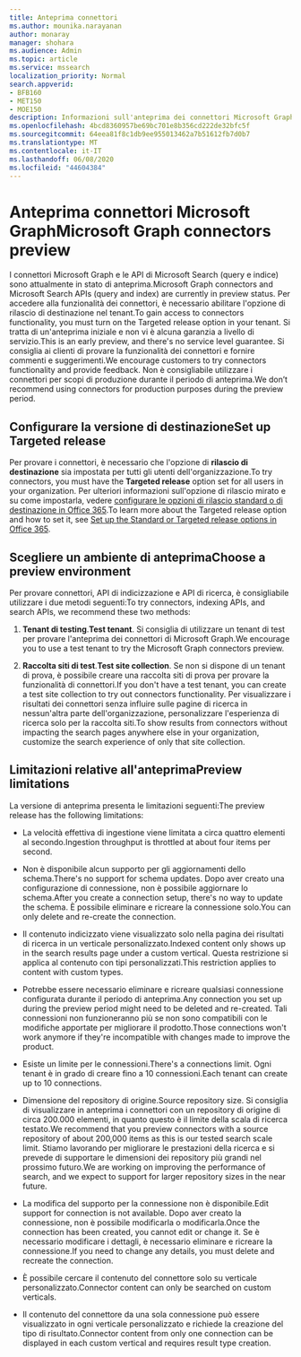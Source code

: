 ```yaml
---
title: Anteprima connettori
ms.author: mounika.narayanan
author: monaray
manager: shohara
ms.audience: Admin
ms.topic: article
ms.service: mssearch
localization_priority: Normal
search.appverid:
- BFB160
- MET150
- MOE150
description: Informazioni sull'anteprima dei connettori Microsoft Graph per Microsoft Search.
ms.openlocfilehash: 4bcd8360957be69bc701e8b356cd222de32bfc5f
ms.sourcegitcommit: 64eea81f8c1db9ee955013462a7b51612fb7d0b7
ms.translationtype: MT
ms.contentlocale: it-IT
ms.lasthandoff: 06/08/2020
ms.locfileid: "44604384"
---
```

# <a name="microsoft-graph-connectors-preview"></a><span data-ttu-id="d0c17-103">Anteprima connettori Microsoft Graph</span><span class="sxs-lookup"><span data-stu-id="d0c17-103">Microsoft Graph connectors preview</span></span>

<span data-ttu-id="d0c17-104">I connettori Microsoft Graph e le API di Microsoft Search (query e indice) sono attualmente in stato di anteprima.</span><span class="sxs-lookup"><span data-stu-id="d0c17-104">Microsoft Graph connectors and Microsoft Search APIs (query and index) are currently in preview status.</span></span> <span data-ttu-id="d0c17-105">Per accedere alla funzionalità dei connettori, è necessario abilitare l'opzione di rilascio di destinazione nel tenant.</span><span class="sxs-lookup"><span data-stu-id="d0c17-105">To gain access to connectors functionality, you must turn on the Targeted release option in your tenant.</span></span> <span data-ttu-id="d0c17-106">Si tratta di un'anteprima iniziale e non vi è alcuna garanzia a livello di servizio.</span><span class="sxs-lookup"><span data-stu-id="d0c17-106">This is an early preview, and there's no service level guarantee.</span></span> <span data-ttu-id="d0c17-107">Si consiglia ai clienti di provare la funzionalità dei connettori e fornire commenti e suggerimenti.</span><span class="sxs-lookup"><span data-stu-id="d0c17-107">We encourage customers to try connectors functionality and provide feedback.</span></span> <span data-ttu-id="d0c17-108">Non è consigliabile utilizzare i connettori per scopi di produzione durante il periodo di anteprima.</span><span class="sxs-lookup"><span data-stu-id="d0c17-108">We don’t recommend using connectors for production purposes during the preview period.</span></span>

## <a name="set-up-targeted-release"></a><span data-ttu-id="d0c17-109">Configurare la versione di destinazione</span><span class="sxs-lookup"><span data-stu-id="d0c17-109">Set up Targeted release</span></span>

<span data-ttu-id="d0c17-110">Per provare i connettori, è necessario che l'opzione di **rilascio di destinazione** sia impostata per tutti gli utenti dell'organizzazione.</span><span class="sxs-lookup"><span data-stu-id="d0c17-110">To try connectors, you must have the **Targeted release** option set for all users in your organization.</span></span> <span data-ttu-id="d0c17-111">Per ulteriori informazioni sull'opzione di rilascio mirato e su come impostarla, vedere [configurare le opzioni di rilascio standard o di destinazione in Office 365](https://docs.microsoft.com/office365/admin/manage/release-options-in-office-365?view=o365-worldwide).</span><span class="sxs-lookup"><span data-stu-id="d0c17-111">To learn more about the Targeted release option and how to set it, see [Set up the Standard or Targeted release options in Office 365](https://docs.microsoft.com/office365/admin/manage/release-options-in-office-365?view=o365-worldwide).</span></span>

## <a name="choose-a-preview-environment"></a><span data-ttu-id="d0c17-112">Scegliere un ambiente di anteprima</span><span class="sxs-lookup"><span data-stu-id="d0c17-112">Choose a preview environment</span></span>

<span data-ttu-id="d0c17-113">Per provare connettori, API di indicizzazione e API di ricerca, è consigliabile utilizzare i due metodi seguenti:</span><span class="sxs-lookup"><span data-stu-id="d0c17-113">To try connectors, indexing APIs, and search APIs, we recommend these two methods:</span></span>

1. <span data-ttu-id="d0c17-114">**Tenant di testing**.</span><span class="sxs-lookup"><span data-stu-id="d0c17-114">**Test tenant**.</span></span>  <span data-ttu-id="d0c17-115">Si consiglia di utilizzare un tenant di test per provare l'anteprima dei connettori di Microsoft Graph.</span><span class="sxs-lookup"><span data-stu-id="d0c17-115">We encourage you to use a test tenant to try the Microsoft Graph connectors preview.</span></span>

2. <span data-ttu-id="d0c17-116">**Raccolta siti di test**.</span><span class="sxs-lookup"><span data-stu-id="d0c17-116">**Test site collection**.</span></span> <span data-ttu-id="d0c17-117">Se non si dispone di un tenant di prova, è possibile creare una raccolta siti di prova per provare la funzionalità di connettori.</span><span class="sxs-lookup"><span data-stu-id="d0c17-117">If you don't have a test tenant, you can create a test site collection to try out connectors functionality.</span></span> <span data-ttu-id="d0c17-118">Per visualizzare i risultati dei connettori senza influire sulle pagine di ricerca in nessun'altra parte dell'organizzazione, personalizzare l'esperienza di ricerca solo per la raccolta siti.</span><span class="sxs-lookup"><span data-stu-id="d0c17-118">To show results from connectors without impacting the search pages anywhere else in your organization, customize the search experience of only that site collection.</span></span>

## <a name="preview-limitations"></a><span data-ttu-id="d0c17-119">Limitazioni relative all'anteprima</span><span class="sxs-lookup"><span data-stu-id="d0c17-119">Preview limitations</span></span>

<span data-ttu-id="d0c17-120">La versione di anteprima presenta le limitazioni seguenti:</span><span class="sxs-lookup"><span data-stu-id="d0c17-120">The preview release has the following limitations:</span></span>

* <span data-ttu-id="d0c17-121">La velocità effettiva di ingestione viene limitata a circa quattro elementi al secondo.</span><span class="sxs-lookup"><span data-stu-id="d0c17-121">Ingestion throughput is throttled at about four items per second.</span></span>

* <span data-ttu-id="d0c17-122">Non è disponibile alcun supporto per gli aggiornamenti dello schema.</span><span class="sxs-lookup"><span data-stu-id="d0c17-122">There's no support for schema updates.</span></span> <span data-ttu-id="d0c17-123">Dopo aver creato una configurazione di connessione, non è possibile aggiornare lo schema.</span><span class="sxs-lookup"><span data-stu-id="d0c17-123">After you create a connection setup, there's no way to update the schema.</span></span> <span data-ttu-id="d0c17-124">È possibile eliminare e ricreare la connessione solo.</span><span class="sxs-lookup"><span data-stu-id="d0c17-124">You can only delete and re-create the connection.</span></span>

* <span data-ttu-id="d0c17-125">Il contenuto indicizzato viene visualizzato solo nella pagina dei risultati di ricerca in un verticale personalizzato.</span><span class="sxs-lookup"><span data-stu-id="d0c17-125">Indexed content only shows up in the search results page under a custom vertical.</span></span> <span data-ttu-id="d0c17-126">Questa restrizione si applica al contenuto con tipi personalizzati.</span><span class="sxs-lookup"><span data-stu-id="d0c17-126">This restriction applies to content with custom types.</span></span>

* <span data-ttu-id="d0c17-127">Potrebbe essere necessario eliminare e ricreare qualsiasi connessione configurata durante il periodo di anteprima.</span><span class="sxs-lookup"><span data-stu-id="d0c17-127">Any connection you set up during the preview period might need to be deleted and re-created.</span></span> <span data-ttu-id="d0c17-128">Tali connessioni non funzioneranno più se non sono compatibili con le modifiche apportate per migliorare il prodotto.</span><span class="sxs-lookup"><span data-stu-id="d0c17-128">Those connections won't work anymore if they're incompatible with changes made to improve the product.</span></span>

* <span data-ttu-id="d0c17-129">Esiste un limite per le connessioni.</span><span class="sxs-lookup"><span data-stu-id="d0c17-129">There's a connections limit.</span></span> <span data-ttu-id="d0c17-130">Ogni tenant è in grado di creare fino a 10 connessioni.</span><span class="sxs-lookup"><span data-stu-id="d0c17-130">Each tenant can create up to 10 connections.</span></span>

* <span data-ttu-id="d0c17-131">Dimensione del repository di origine.</span><span class="sxs-lookup"><span data-stu-id="d0c17-131">Source repository size.</span></span> <span data-ttu-id="d0c17-132">Si consiglia di visualizzare in anteprima i connettori con un repository di origine di circa 200.000 elementi, in quanto questo è il limite della scala di ricerca testato.</span><span class="sxs-lookup"><span data-stu-id="d0c17-132">We recommend that you preview connectors with a source repository of about 200,000 items as this is our tested search scale limit.</span></span> <span data-ttu-id="d0c17-133">Stiamo lavorando per migliorare le prestazioni della ricerca e si prevede di supportare le dimensioni dei repository più grandi nel prossimo futuro.</span><span class="sxs-lookup"><span data-stu-id="d0c17-133">We are working on improving the performance of search, and we expect to support for larger repository sizes in the near future.</span></span>

* <span data-ttu-id="d0c17-134">La modifica del supporto per la connessione non è disponibile.</span><span class="sxs-lookup"><span data-stu-id="d0c17-134">Edit support for connection is not available.</span></span> <span data-ttu-id="d0c17-135">Dopo aver creato la connessione, non è possibile modificarla o modificarla.</span><span class="sxs-lookup"><span data-stu-id="d0c17-135">Once the connection has been created, you cannot edit or change it.</span></span> <span data-ttu-id="d0c17-136">Se è necessario modificare i dettagli, è necessario eliminare e ricreare la connessione.</span><span class="sxs-lookup"><span data-stu-id="d0c17-136">If you need to change any details, you must delete and recreate the connection.</span></span>

* <span data-ttu-id="d0c17-137">È possibile cercare il contenuto del connettore solo su verticale personalizzato.</span><span class="sxs-lookup"><span data-stu-id="d0c17-137">Connector content can only be searched on custom verticals.</span></span>

* <span data-ttu-id="d0c17-138">Il contenuto del connettore da una sola connessione può essere visualizzato in ogni verticale personalizzato e richiede la creazione del tipo di risultato.</span><span class="sxs-lookup"><span data-stu-id="d0c17-138">Connector content from only one connection can be displayed in each custom vertical and requires result type creation.</span></span>
